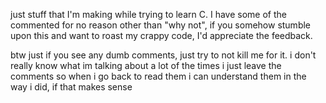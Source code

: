 just stuff that I'm making while trying to learn C.
I have some of the commented for no reason other than "why not", if you somehow stumble upon this and want to roast my crappy code, I'd appreciate the feedback.

btw just if you see any dumb comments, just try to not kill me for it. i don't really know what im talking about a lot of the times
i just leave the comments so when i go back to read them i can understand them in the way i did, if that makes sense
